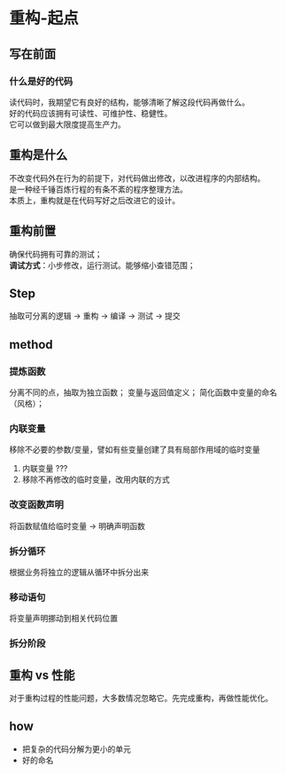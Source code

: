# 重构-起点

## 写在前面

### 什么是好的代码

读代码时，我期望它有良好的结构，能够清晰了解这段代码再做什么。  
好的代码应该拥有可读性、可维护性、稳健性。  
它可以做到最大限度提高生产力。

## 重构是什么

不改变代码外在行为的前提下，对代码做出修改，以改进程序的内部结构。  
是一种经千锤百炼行程的有条不紊的程序整理方法。  
本质上，重构就是在代码写好之后改进它的设计。  

## 重构前置

确保代码拥有可靠的测试；  
**调试方式**：小步修改，运行测试。能够缩小查错范围；

## Step

抽取可分离的逻辑 -> 重构 -> 编译 -> 测试 -> 提交

## method

### 提炼函数

分离不同的点，抽取为独立函数；
变量与返回值定义；
简化函数中变量的命名（风格）；

### 内联变量

移除不必要的参数/变量，譬如有些变量创建了具有局部作用域的临时变量

 1. 内联变量 ???
 2. 移除不再修改的临时变量，改用内联的方式

### 改变函数声明

将函数赋值给临时变量 -> 明确声明函数

### 拆分循环

根据业务将独立的逻辑从循环中拆分出来

### 移动语句

将变量声明挪动到相关代码位置

### 拆分阶段

## 重构 vs 性能

对于重构过程的性能问题，大多数情况忽略它。先完成重构，再做性能优化。

## how

- 把复杂的代码分解为更小的单元
- 好的命名

